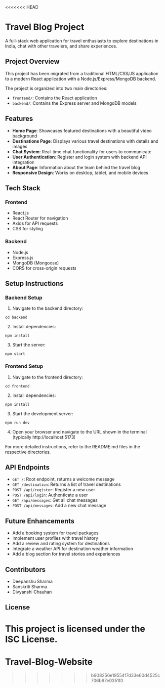 <<<<<<< HEAD
# Travel Blog Project

A full-stack web application for travel enthusiasts to explore destinations in India, chat with other travelers, and share experiences.

## Project Overview

This project has been migrated from a traditional HTML/CSS/JS application to a modern React application with a Node.js/Express/MongoDB backend.

The project is organized into two main directories:
- `frontend/`: Contains the React application
- `backend/`: Contains the Express server and MongoDB models

## Features

- **Home Page**: Showcases featured destinations with a beautiful video background
- **Destinations Page**: Displays various travel destinations with details and images
- **Chat System**: Real-time chat functionality for users to communicate
- **User Authentication**: Register and login system with backend API integration
- **About Page**: Information about the team behind the travel blog
- **Responsive Design**: Works on desktop, tablet, and mobile devices

## Tech Stack

### Frontend
- React.js
- React Router for navigation
- Axios for API requests
- CSS for styling

### Backend
- Node.js
- Express.js
- MongoDB (Mongoose)
- CORS for cross-origin requests

## Setup Instructions

### Backend Setup

1. Navigate to the backend directory:
```
cd backend
```

2. Install dependencies:
```
npm install
```

3. Start the server:
```
npm start
```

### Frontend Setup

1. Navigate to the frontend directory:
```
cd frontend
```

2. Install dependencies:
```
npm install
```

3. Start the development server:
```
npm run dev
```

4. Open your browser and navigate to the URL shown in the terminal (typically http://localhost:5173)

For more detailed instructions, refer to the README.md files in the respective directories.

## API Endpoints

- `GET /`: Root endpoint, returns a welcome message
- `GET /destination`: Returns a list of travel destinations
- `POST /api/register`: Register a new user
- `POST /api/login`: Authenticate a user
- `GET /api/messages`: Get all chat messages
- `POST /api/messages`: Add a new chat message

## Future Enhancements

- Add a booking system for travel packages
- Implement user profiles with travel history
- Add a review and rating system for destinations
- Integrate a weather API for destination weather information
- Add a blog section for travel stories and experiences

## Contributors

- Deepanshu Sharma
- Sanskriti Sharma
- Divyanshi Chauhan

## License

This project is licensed under the ISC License.
=======
# Travel-Blog-Website
>>>>>>> b908256e19554f7d33e60d4525c706b67e0351f0
